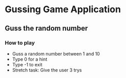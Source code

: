 # Gussing Game Application

## Guss the random number

### How to play
- Guss a random number between 1 and 10
- Type 0 for a hint
- Type -1 to exit
- Stretch task: Give the user 3 trys
